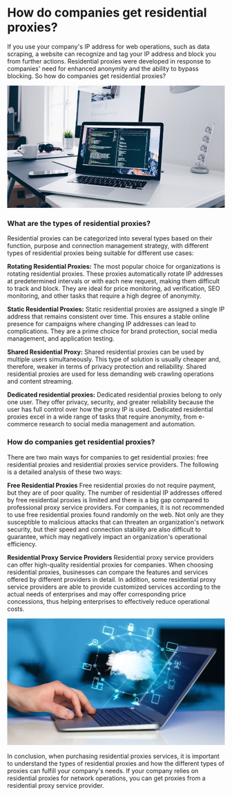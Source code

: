 # How do companies get residential proxies?
If you use your company's IP address for web operations, such as data scraping, a website can recognize and tag your IP address and block you from further actions. Residential proxies were developed in response to companies' need for enhanced anonymity and the ability to bypass blocking. So how do companies get residential proxies?

![proxy IP](https://github.com/IPXProxy/Types-of-proxy-servers/blob/main/Types-of-proxy-servers/How%20do%20companies%20get%20residential%20proxies1.png)

<h3>What are the types of residential proxies?</h3>

Residential proxies can be categorized into several types based on their function, purpose and connection management strategy, with different types of residential proxies being suitable for different use cases:

**Rotating Residential Proxies:** The most popular choice for organizations is rotating residential proxies. These proxies automatically rotate IP addresses at predetermined intervals or with each new request, making them difficult to track and block. They are ideal for price monitoring, ad verification, SEO monitoring, and other tasks that require a high degree of anonymity.

**Static Residential Proxies:** Static residential proxies are assigned a single IP address that remains consistent over time. This ensures a stable online presence for campaigns where changing IP addresses can lead to complications. They are a prime choice for brand protection, social media management, and application testing.

**Shared Residential Proxy:** Shared residential proxies can be used by multiple users simultaneously. This type of solution is usually cheaper and, therefore, weaker in terms of privacy protection and reliability. Shared residential proxies are used for less demanding web crawling operations and content streaming.

**Dedicated residential proxies:** Dedicated residential proxies belong to only one user. They offer privacy, security, and greater reliability because the user has full control over how the proxy IP is used. Dedicated residential proxies excel in a wide range of tasks that require anonymity, from e-commerce research to social media management and automation.

<h3>How do companies get residential proxies?</h3>

There are two main ways for companies to get residential proxies: free residential proxies and residential proxies service providers. The following is a detailed analysis of these two ways:

**Free Residential Proxies**
Free residential proxies do not require payment, but they are of poor quality. The number of residential IP addresses offered by free residential proxies is limited and there is a big gap compared to professional proxy service providers. For companies, it is not recommended to use free residential proxies found randomly on the web. Not only are they susceptible to malicious attacks that can threaten an organization's network security, but their speed and connection stability are also difficult to guarantee, which may negatively impact an organization's operational efficiency.

**Residential Proxy Service Providers**
Residential proxy service providers can offer high-quality residential proxies for companies. When choosing residential proxies, businesses can compare the features and services offered by different providers in detail. In addition, some residential proxy service providers are able to provide customized services according to the actual needs of enterprises and may offer corresponding price concessions, thus helping enterprises to effectively reduce operational costs.

![proxy IP](https://github.com/IPXProxy/Types-of-proxy-servers/blob/main/Types-of-proxy-servers/How%20do%20companies%20get%20residential%20proxies2.png)

In conclusion, when purchasing residential proxies services, it is important to understand the types of residential proxies and how the different types of proxies can fulfill your company's needs. If your company relies on residential proxies for network operations, you can get proxies from a residential proxy service provider.
